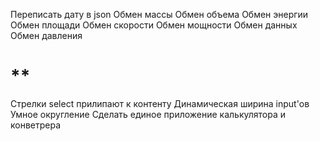 Переписать дату в json
Обмен массы
Обмен объема
Обмен энергии
Обмен площади
Обмен скорости
Обмен мощности 
Обмен данных
Обмен давления

# **
Стрелки select прилипают к контенту
Динамическая ширина input'ов
Умное округление
Сделать единое приложение калькулятора и конветрера